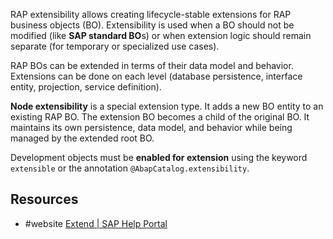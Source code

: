 RAP extensibility allows creating lifecycle-stable extensions for RAP business objects (BO). Extensibility is used when a BO should not be modified (like **SAP standard BO**s) or when extension logic should remain separate (for temporary or specialized use cases).

RAP BOs can be extended in terms of their data model and behavior. Extensions can be done on each level (database persistence, interface entity, projection, service definition).

**Node extensibility** is a special extension type. It adds a new BO entity to an existing RAP BO. The extension BO becomes a child of the original BO. It maintains its own persistence, data model, and behavior while being managed by the extended root BO.

Development objects must be **enabled for extension** using the keyword `extensible` or the annotation `@AbapCatalog.extensibility`.
## Resources
- #website [Extend | SAP Help Portal](https://help.sap.com/docs/abap-cloud/abap-rap/extend?locale=en-US)
